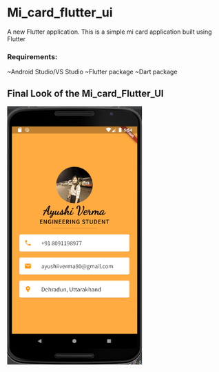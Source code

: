 # Mi_card_flutter_ui

A new Flutter application.
This is a simple mi card application built using Flutter

### Requirements:
~Android Studio/VS Studio
~Flutter package
~Dart package

## Final Look of the Mi_card_Flutter_UI
![image](https://github.com/ayushi1376/Mi_card_Flutter/blob/master/Mi_card_Flutter.png)
